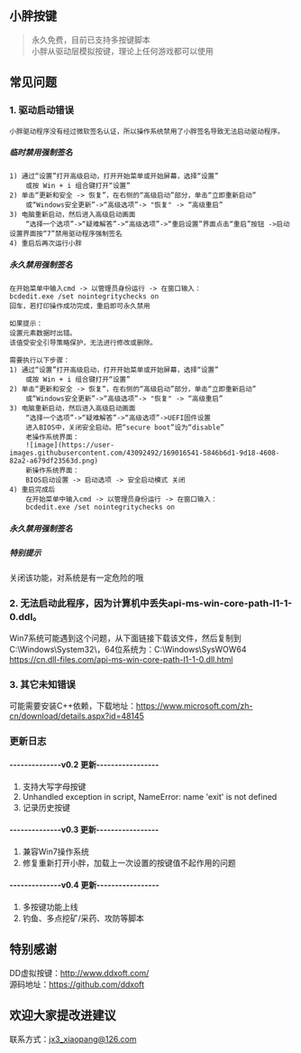 ## 小胖按键
>永久免费，目前已支持多按键脚本  
>小胖从驱动层模拟按键，理论上任何游戏都可以使用  
## 常见问题
### 1. 驱动启动错误  
	小胖驱动程序没有经过微软签名认证，所以操作系统禁用了小胖签名导致无法启动驱动程序。 
##### 临时禁用强制签名
	1) 通过“设置”打开高级启动，打开开始菜单或开始屏幕，选择“设置”  
		或按 Win + i 组合键打开“设置”  
	2) 单击“更新和安全 -> 恢复”，在右侧的“高级启动”部分，单击“立即重新启动”
		或“Windows安全更新”->“高级选项”-> "恢复" -> “高级重启”  
	3) 电脑重新启动，然后进入高级启动画面  
		“选择一个选项”->“疑难解答”->“高级选项”->“重启设置”界面点击“重启”按钮 ->启动设置界面按“7”禁用驱动程序强制签名  
	4) 重启后再次运行小胖  
##### 永久禁用强制签名
	在开始菜单中输入cmd -> 以管理员身份运行 -> 在窗口输入：  
	bcdedit.exe /set nointegritychecks on  
	回车，若打印操作成功完成，重启即可永久禁用  
	
	如果提示：
	设置元素数据时出错。
	该值受安全引导策略保护，无法进行修改或删除。

	需要执行以下步骤：
	1) 通过“设置”打开高级启动，打开开始菜单或开始屏幕，选择“设置”  
		或按 Win + i 组合键打开“设置”  
	2) 单击“更新和安全 -> 恢复”，在右侧的“高级启动”部分，单击“立即重新启动”
		或“Windows安全更新”->“高级选项”-> "恢复" -> “高级重启”  
	3) 电脑重新启动，然后进入高级启动画面  
		“选择一个选项”->“疑难解答”->“高级选项”->UEFI固件设置  
		进入BIOS中，关闭安全启动。把“secure boot”设为“disable”  
		老操作系统界面：  
		![image](https://user-images.githubusercontent.com/43092492/169016541-5846b6d1-9d18-4608-82a2-a679df23563d.png)  
		新操作系统界面：  
		BIOS启动设置 -> 启动选项 -> 安全启动模式 关闭  
	4) 重启完成后
		在开始菜单中输入cmd -> 以管理员身份运行 -> 在窗口输入：  
		bcdedit.exe /set nointegritychecks on  
##### 永久禁用强制签名
##### 特别提示
关闭该功能，对系统是有一定危险的哦
### 2. 无法启动此程序，因为计算机中丢失api-ms-win-core-path-l1-1-0.ddl。
Win7系统可能遇到这个问题，从下面链接下载该文件，然后复制到C:\Windows\System32\，64位系统为：C:\Windows\SysWOW64
https://cn.dll-files.com/api-ms-win-core-path-l1-1-0.dll.html
### 3. 其它未知错误
可能需要安装C++依赖，下载地址：https://www.microsoft.com/zh-cn/download/details.aspx?id=48145
### 更新日志
#### --------------v0.2 更新-----------------  
1. 支持大写字母按键  
2. Unhandled exception in script, NameError: name 'exit' is not defined  
3. 记录历史按键  
#### --------------v0.3 更新-----------------  
1. 兼容Win7操作系统  
2. 修复重新打开小胖，加载上一次设置的按键值不起作用的问题
#### --------------v0.4 更新-----------------  
1. 多按键功能上线
2. 钓鱼、多点挖矿/采药、攻防等脚本  
## 特别感谢
DD虚拟按键：http://www.ddxoft.com/  
源码地址：https://github.com/ddxoft
## 欢迎大家提改进建议
联系方式：jx3_xiaopang@126.com
